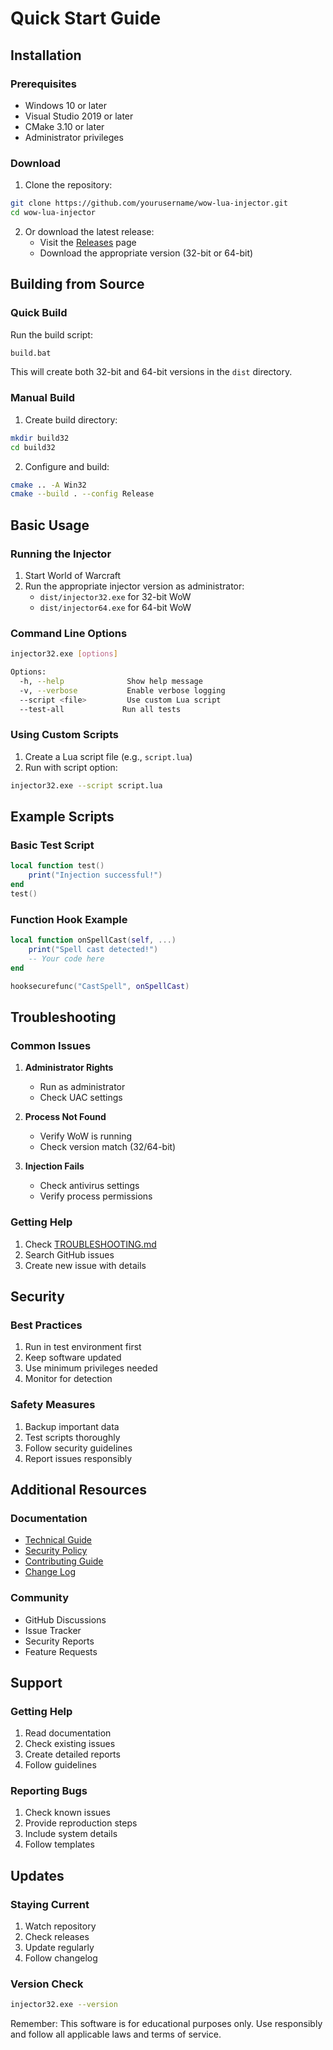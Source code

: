 # Quick Start Guide

## Installation

### Prerequisites
- Windows 10 or later
- Visual Studio 2019 or later
- CMake 3.10 or later
- Administrator privileges

### Download
1. Clone the repository:
```bash
git clone https://github.com/yourusername/wow-lua-injector.git
cd wow-lua-injector
```

2. Or download the latest release:
   - Visit the [Releases](https://github.com/yourusername/wow-lua-injector/releases) page
   - Download the appropriate version (32-bit or 64-bit)

## Building from Source

### Quick Build
Run the build script:
```bash
build.bat
```
This will create both 32-bit and 64-bit versions in the `dist` directory.

### Manual Build
1. Create build directory:
```bash
mkdir build32
cd build32
```

2. Configure and build:
```bash
cmake .. -A Win32
cmake --build . --config Release
```

## Basic Usage

### Running the Injector
1. Start World of Warcraft
2. Run the appropriate injector version as administrator:
   - `dist/injector32.exe` for 32-bit WoW
   - `dist/injector64.exe` for 64-bit WoW

### Command Line Options
```bash
injector32.exe [options]

Options:
  -h, --help              Show help message
  -v, --verbose           Enable verbose logging
  --script <file>         Use custom Lua script
  --test-all             Run all tests
```

### Using Custom Scripts
1. Create a Lua script file (e.g., `script.lua`)
2. Run with script option:
```bash
injector32.exe --script script.lua
```

## Example Scripts

### Basic Test Script
```lua
local function test()
    print("Injection successful!")
end
test()
```

### Function Hook Example
```lua
local function onSpellCast(self, ...)
    print("Spell cast detected!")
    -- Your code here
end

hooksecurefunc("CastSpell", onSpellCast)
```

## Troubleshooting

### Common Issues
1. **Administrator Rights**
   - Run as administrator
   - Check UAC settings

2. **Process Not Found**
   - Verify WoW is running
   - Check version match (32/64-bit)

3. **Injection Fails**
   - Check antivirus settings
   - Verify process permissions

### Getting Help
1. Check [TROUBLESHOOTING.md](TROUBLESHOOTING.md)
2. Search GitHub issues
3. Create new issue with details

## Security

### Best Practices
1. Run in test environment first
2. Keep software updated
3. Use minimum privileges needed
4. Monitor for detection

### Safety Measures
1. Backup important data
2. Test scripts thoroughly
3. Follow security guidelines
4. Report issues responsibly

## Additional Resources

### Documentation
- [Technical Guide](TECHNICAL.md)
- [Security Policy](../SECURITY.md)
- [Contributing Guide](../CONTRIBUTING.md)
- [Change Log](../CHANGELOG.md)

### Community
- GitHub Discussions
- Issue Tracker
- Security Reports
- Feature Requests

## Support

### Getting Help
1. Read documentation
2. Check existing issues
3. Create detailed reports
4. Follow guidelines

### Reporting Bugs
1. Check known issues
2. Provide reproduction steps
3. Include system details
4. Follow templates

## Updates

### Staying Current
1. Watch repository
2. Check releases
3. Update regularly
4. Follow changelog

### Version Check
```bash
injector32.exe --version
```

Remember: This software is for educational purposes only. Use responsibly and follow all applicable laws and terms of service.